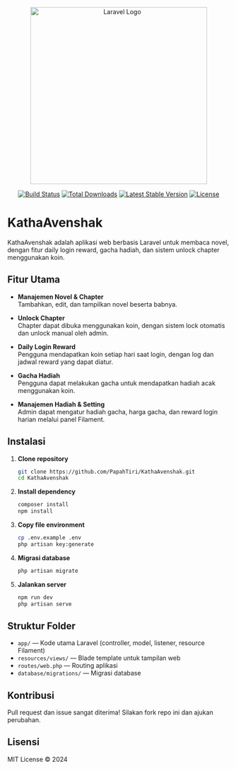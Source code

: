 <p align="center"><a href="https://laravel.com" target="_blank"><img src="https://raw.githubusercontent.com/laravel/art/master/logo-lockup/5%20SVG/2%20CMYK/1%20Full%20Color/laravel-logolockup-cmyk-red.svg" width="400" alt="Laravel Logo"></a></p>

<p align="center">
<a href="https://github.com/laravel/framework/actions"><img src="https://github.com/laravel/framework/workflows/tests/badge.svg" alt="Build Status"></a>
<a href="https://packagist.org/packages/laravel/framework"><img src="https://img.shields.io/packagist/dt/laravel/framework" alt="Total Downloads"></a>
<a href="https://packagist.org/packages/laravel/framework"><img src="https://img.shields.io/packagist/v/laravel/framework" alt="Latest Stable Version"></a>
<a href="https://packagist.org/packages/laravel/framework"><img src="https://img.shields.io/packagist/l/laravel/framework" alt="License"></a>
</p>

# KathaAvenshak

KathaAvenshak adalah aplikasi web berbasis Laravel untuk membaca novel, dengan fitur daily login reward, gacha hadiah, dan sistem unlock chapter menggunakan koin.

## Fitur Utama

- **Manajemen Novel & Chapter**  
  Tambahkan, edit, dan tampilkan novel beserta babnya.

- **Unlock Chapter**  
  Chapter dapat dibuka menggunakan koin, dengan sistem lock otomatis dan unlock manual oleh admin.

- **Daily Login Reward**  
  Pengguna mendapatkan koin setiap hari saat login, dengan log dan jadwal reward yang dapat diatur.

- **Gacha Hadiah**  
  Pengguna dapat melakukan gacha untuk mendapatkan hadiah acak menggunakan koin.

- **Manajemen Hadiah & Setting**  
  Admin dapat mengatur hadiah gacha, harga gacha, dan reward login harian melalui panel Filament.

## Instalasi

1. **Clone repository**
    ```sh
    git clone https://github.com/PapahTiri/KathaAvenshak.git
    cd KathaAvenshak
    ```

2. **Install dependency**
    ```sh
    composer install
    npm install
    ```

3. **Copy file environment**
    ```sh
    cp .env.example .env
    php artisan key:generate
    ```

4. **Migrasi database**
    ```sh
    php artisan migrate
    ```

5. **Jalankan server**
    ```sh
    npm run dev
    php artisan serve
    ```

## Struktur Folder

- `app/` — Kode utama Laravel (controller, model, listener, resource Filament)
- `resources/views/` — Blade template untuk tampilan web
- `routes/web.php` — Routing aplikasi
- `database/migrations/` — Migrasi database

## Kontribusi

Pull request dan issue sangat diterima! Silakan fork repo ini dan ajukan perubahan.

## Lisensi

MIT License © 2024
